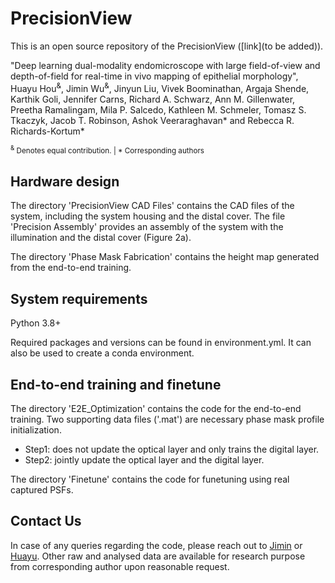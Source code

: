 # PrecisionView
This is an open source repository of the PrecisionView ([link](to be added)).

"Deep learning dual-modality endomicroscope with large field-of-view and depth-of-field for real-time in vivo mapping of epithelial morphology", Huayu Hou<sup>&</sup>, Jimin Wu<sup>&</sup>, Jinyun Liu, Vivek Boominathan, Argaja Shende, Karthik Goli, Jennifer Carns, Richard A. Schwarz, Ann M. Gillenwater, Preetha Ramalingam, Mila P. Salcedo, Kathleen M. Schmeler, Tomasz S. Tkaczyk, Jacob T. Robinson, Ashok Veeraraghavan* and Rebecca R. Richards-Kortum*

<sub><sup>&</sup> Denotes equal contribution. | * Corresponding authors </sub>

## Hardware design
The directory 'PrecisionView CAD Files' contains the CAD files of the system, including the system housing and the distal cover. The file 'Precision Assembly' provides an assembly of the system with the illumination and the distal cover (Figure 2a). 

The directory 'Phase Mask Fabrication' contains the height map generated from the end-to-end training.

## System requirements
Python 3.8+

Required packages and versions can be found in environment.yml. It can also be used to create a conda environment.

## End-to-end training and finetune
The directory 'E2E_Optimization' contains the code for the end-to-end training. Two supporting data files ('.mat') are necessary phase mask profile initialization.

* Step1: does not update the optical layer and only trains the digital layer.
* Step2: jointly update the optical layer and the digital layer.

The directory 'Finetune' contains the code for funetuning using real captured PSFs. 

## Contact Us
In case of any queries regarding the code, please reach out to [Jimin](mailto:jimin.wu@rice.edu) or [Huayu](mailto:hhou@rice.edu).
Other raw and analysed data are available for research purpose from corresponding author upon reasonable request.
